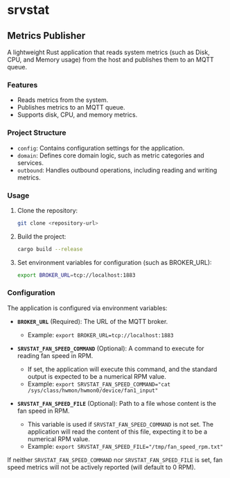 # srvstat

## Metrics Publisher

A lightweight Rust application that reads system metrics (such as Disk, CPU, and Memory usage) from the host and publishes them to an MQTT queue.

### Features

- Reads metrics from the system.
- Publishes metrics to an MQTT queue.
- Supports disk, CPU, and memory metrics.

### Project Structure

- `config`: Contains configuration settings for the application.
- `domain`: Defines core domain logic, such as metric categories and services.
- `outbound`: Handles outbound operations, including reading and writing metrics.

### Usage

1. Clone the repository:
    ```bash
    git clone <repository-url>
    ```

2. Build the project:
    ```bash
    cargo build --release
    ```

3. Set environment variables for configuration (such as BROKER_URL):
    ```bash
    export BROKER_URL=tcp://localhost:1883
    ```

### Configuration

The application is configured via environment variables:

- **`BROKER_URL`** (Required): The URL of the MQTT broker.
  - Example: `export BROKER_URL=tcp://localhost:1883`

- **`SRVSTAT_FAN_SPEED_COMMAND`** (Optional): A command to execute for reading fan speed in RPM.
  - If set, the application will execute this command, and the standard output is expected to be a numerical RPM value.
  - Example: `export SRVSTAT_FAN_SPEED_COMMAND="cat /sys/class/hwmon/hwmon0/device/fan1_input"`

- **`SRVSTAT_FAN_SPEED_FILE`** (Optional): Path to a file whose content is the fan speed in RPM.
  - This variable is used if `SRVSTAT_FAN_SPEED_COMMAND` is not set. The application will read the content of this file, expecting it to be a numerical RPM value.
  - Example: `export SRVSTAT_FAN_SPEED_FILE="/tmp/fan_speed_rpm.txt"`

If neither `SRVSTAT_FAN_SPEED_COMMAND` nor `SRVSTAT_FAN_SPEED_FILE` is set, fan speed metrics will not be actively reported (will default to 0 RPM).

